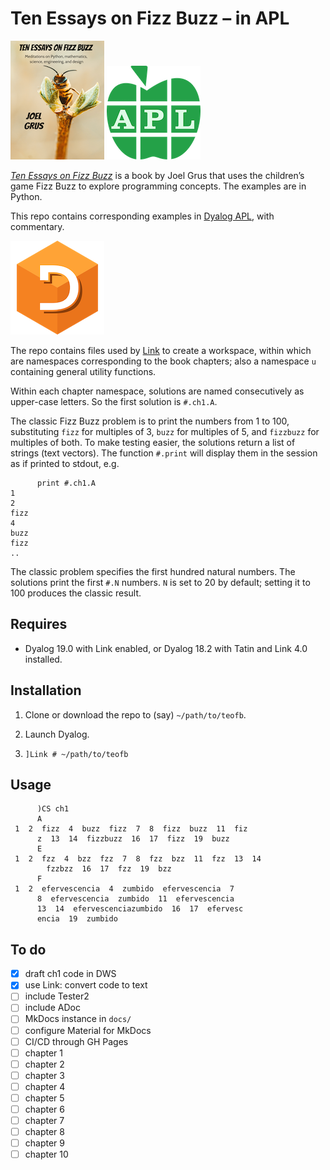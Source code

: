 # Ten Essays on Fizz Buzz – in APL

![Ten Essays on Fizz Buzz cover](img/fizzbuzz-cover.png)&nbsp;![APL logo](img/apl-logo.png)

[*Ten Essays on Fizz Buzz*](https://joelgrus.com/2020/06/06/ten-essays-on-fizz-buzz/) is a book by Joel Grus that uses the children’s game Fizz Buzz to explore programming concepts. The examples are in Python. 

This repo contains corresponding examples in [Dyalog APL](https://dyalog.com), with commentary.

![Dyalog logo](img/dyalog-logo.png)

The repo contains files used by [Link](https://dyalog.github.io/link/) to create a workspace, within which are namespaces corresponding to the book chapters; also a namespace `u` containing general utility functions.

Within each chapter namespace, solutions are named consecutively as upper-case letters. So the first solution is `#.ch1.A`. 

The classic Fizz Buzz problem is to print the numbers from 1 to 100, substituting `fizz` for multiples of 3, `buzz` for multiples of 5, and `fizzbuzz` for multiples of both. To make testing easier, the solutions return a list of strings (text vectors). The function `#.print` will display them in the session as if printed to stdout, e.g.

```apl
      print #.ch1.A
1
2
fizz
4
buzz
fizz
..
```

The classic problem specifies the first hundred natural numbers. The solutions print the first `#.N` numbers. `N` is set to 20 by default; setting it to 100 produces the classic result. 

## Requires

-   Dyalog 19.0 with Link enabled, or Dyalog 18.2 with Tatin and Link 4.0 installed.

## Installation

1.  Clone or download the repo to (say) `~/path/to/teofb`.

2.  Launch Dyalog.

3.  `]Link # ~/path/to/teofb`

## Usage

```apl
      )CS ch1
      A
 1  2  fizz  4  buzz  fizz  7  8  fizz  buzz  11  fiz
      z  13  14  fizzbuzz  16  17  fizz  19  buzz 
      E
 1  2  fzz  4  bzz  fzz  7  8  fzz  bzz  11  fzz  13  14
        fzzbzz  16  17  fzz  19  bzz 
      F
 1  2  efervescencia  4  zumbido  efervescencia  7  
      8  efervescencia  zumbido  11  efervescencia  
      13  14  efervescenciazumbido  16  17  efervesc
      encia  19  zumbido 
```

## To do

- [x] draft ch1 code in DWS
- [x] use Link: convert code to text
- [ ] include Tester2
- [ ] include ADoc
- [ ] MkDocs instance in `docs/`
- [ ] configure Material for MkDocs
- [ ] CI/CD through GH Pages
- [ ] chapter 1
- [ ] chapter 2
- [ ] chapter 3
- [ ] chapter 4
- [ ] chapter 5
- [ ] chapter 6
- [ ] chapter 7
- [ ] chapter 8
- [ ] chapter 9
- [ ] chapter 10
